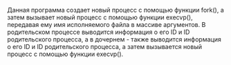 Данная программа создает новый процесс с помощью функции fork(), 
а затем вызывает новый процесс с помощью функции execvp(), 
передавая ему имя исполняемого файла в массиве аргументов. В родительском 
процессе выводится информация о его ID и ID родительского процесса, а в дочернем - 
также выводится информация о его ID и ID родительского процесса, а затем 
вызывается новый процесс с помощью функции execvp(). 